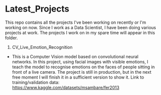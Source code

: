 # Latest_Projects
This repo contains all the projects I've been working on recently or I'm working on now.
Since I work as a Data Scientist, I have been doing various projects at work. 
The projects I work on in my spare time will appear in this folder.

1. CV_Live_Emotion_Recognition
 - This is a Computer Vision model based on convolutional neural networks.
   In this project, using facial images with visible emotions, I teach the model to recognise emotions on the faces of people sitting in front of a live camera.
   The project is still in production, but in the next free moment I will finish it in a sufficient version to show it.
   Link to training/validation data: https://www.kaggle.com/datasets/msambare/fer2013
